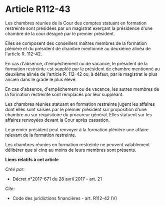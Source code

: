 # Article R112-43

Les chambres réunies de la Cour des comptes statuant en formation restreinte sont présidées par un magistrat exerçant la
présidence d'une chambre de la cour désigné par le premier président.

Elles se composent des conseillers maîtres membres de la formation plénière et du président de chambre mentionné au deuxième
alinéa de l'article R. 112-42.

En cas d'absence, d'empêchement ou de vacance, le président de la formation restreinte est suppléé par le président de
chambre mentionné au deuxième alinéa de l'article R. 112-42 ou, à défaut, par le magistrat le plus ancien dans le grade le
plus élevé.

En cas d'absence, d'empêchement ou de vacance, les autres membres de la formation restreinte sont remplacés par leur
suppléant.

Les chambres réunies statuant en formation restreinte jugent les affaires dont elles sont saisies par le premier président
sur proposition d'une chambre ou sur réquisitoire du procureur général. Elles statuent sur les affaires renvoyées devant la
Cour après cassation.

Le premier président peut renvoyer à la formation plénière une affaire relevant de la formation restreinte.

Les chambres réunies en formation restreinte ne peuvent valablement délibérer que si cinq au moins de leurs membres sont
présents.

**Liens relatifs à cet article**

_Créé par_:

  - Décret n°2017-671 du 28 avril 2017 - art. 21

_Cite_:

  - Code des juridictions financières - art. R112-42 (V)
